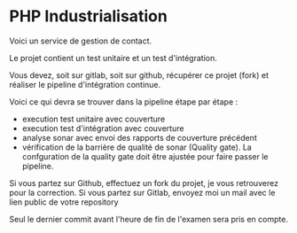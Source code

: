 # PHP Industrialisation

Voici un service de gestion de contact.

Le projet contient un test unitaire et un test d'intégration.

Vous devez, soit sur gitlab, soit sur github, récupérer ce projet (fork) et réaliser le pipeline d'intégration continue.

Voici ce qui devra se trouver dans la pipeline étape par étape :
- execution test unitaire avec couverture
- execution test d'intégration avec couverture
- analyse sonar avec envoi des rapports de couverture précédent
- vérification de la barrière de qualité de sonar (Quality gate). La confguration de la quality gate doit être ajustée pour faire passer le pipeline.

Si vous partez sur Github, effectuez un fork du projet, je vous retrouverez pour la correction.
Si vous partez sur Gitlab, envoyez moi un mail avec le lien public de votre repository

Seul le dernier commit avant l'heure de fin de l'examen sera pris en compte.
